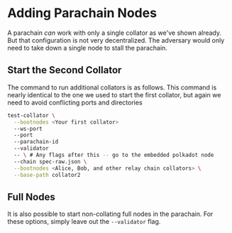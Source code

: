 # Adding Parachain Nodes

A parachain _can_ work with only a single collator as we've shown already. But that configuration is not very decentralized. The adversary would only need to take down a single node to stall the parachain.

## Start the Second Collator
The command to run additional collators is as follows. This command is nearly identical to the one we used to start the first collator, but again we need to avoid conflicting ports and directories

```bash
test-collator \
  --bootnodes <Your first collator>
  --ws-port
  --port
  --parachain-id
  --validator
  -- \ # Any flags after this -- go to the embedded polkadot node
  --chain spec-raw.json \
  --bootnodes <Alice, Bob, and other relay chain collators> \
  --base-path collator2
```

## Full Nodes
It is also possible to start non-collating full nodes in the parachain. For these options, simply leave out the `--validator` flag.
